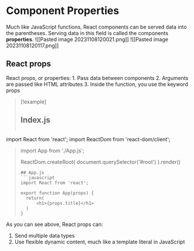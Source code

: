 # Component Properties
Much like JavaScript functions, React components can be served data into the parentheses. Serving data in this field is called the components **properties**.
![[Pasted image 20231108120021.png]]
![[Pasted image 20231108120117.png]]
## React props

React props, or properties:
	1. Pass data between components
	2. Arguments are passed like HTML attributes
	3. Inside the function, you use the keyword props


>[!example]
>## Index.js
>```javascript
import React from 'react';
import ReactDom from 'react-dom/client';
>
>import App from './App.js';
>
>ReactDom.createRoot(
>	document.querySelector('#root')
).render(<App title="Welcome" />)
>```
>## App.js
>```javascript
>import React from 'react';
>
>export function App(props) {
>	return(
>		<h1>{props.title}</h1>
>	)
>}

As you can see above, React props can:
1. Send multiple data types
2. Use flexible dynamic content, much like a template literal in JavaScript